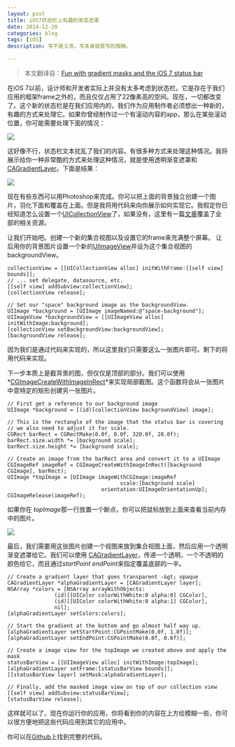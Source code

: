 ```yaml
---
layout: post
title: iOS7状态栏上有趣的渐变遮罩
date: 2014-12-20
categories: blog
tags: [iOS]
description: 写不是义务，写本身就是写的报酬。

---
```


> 本文翻译自：[Fun with gradient masks and the iOS 7 status bar][1]

在iOS 7以前，设计师和开发者实际上并没有太多考虑到状态栏。它是存在于我们应用的框架frame之外的，而且仅仅占用了22像素高的空间。现在，一切都改变了。这个新的状态栏是在我们应用内的，我们作为应用制作者必须想出一种新的，有趣的方式来处理它。如果你曾经制作过一个有滚动内容的app，那么在某些滚动位置，你可能需要处理下面的情况：

![][2]

这好像不行，状态栏文本扰乱了我们的内容。有很多种方式来处理这种情况。我将展示给你一种非常酷的方式来处理这种情况，就是使用透明渐变遮罩和[ CAGradientLayer][3]。下面是结果：

![][4]

现在有些东西可以用Photoshop来完成。你可以把上面的背景独立创建一个图片，羽化下面和覆盖在上面。但是我将用代码来向你展示如何实现它。我假定你已经知道怎么设置一个[UICollectionView][5]了，如果没有，这里有一篇[文章][6]覆盖了全部的相关资源。

让我们开始吧。创建一个新的集合视图以及设置它的frame来充满整个屏幕。 让后用你的背景图片设置一个新的[UIImageView][7]并设为这个集合视图的backgroundView。

    collectionView = [[UICollectionView alloc] initWithFrame:[[self view] bounds]];
    // ... set delegate, datasource, etc.
    [[self view] addSubview:collectionView];
    [collectionView release];
    
    // Set our "space" background image as the backgroundView.
    UIImage *background = [UIImage imageNamed:@"space-background"];
    UIImageView *backgroundView = [[UIImageView alloc] initWithImage:background];
    [collectionView setBackgroundView:backgroundView];
    [backgroundView release];
    

因为我们是通过代码来实现的，所以这里我们只需要这么一张图片即可。剩下的将用代码来实现。

下一步本质上是截背景的图，但仅仅是顶部的部分。我们可以使用*[CGImageCreateWithImageInRect][8]*来实现局部截图。这个函数将会从一张图片中意特定的矩形创建另一张图片。

    // First get a reference to our background image
    UIImage *background = [(id)[collectionView backgroundView] image];
    
    // This is the rectangle of the image that the status bar is covering
    // we also need to adjust it for scale.
    CGRect barRect = CGRectMake(0.0f, 0.0f, 320.0f, 28.0f);
    barRect.size.width *= [background scale];
    barRect.size.height *= [background scale];
    
    // Create an image from the barRect area and convert it to a UIImage 
    CGImageRef imageRef = CGImageCreateWithImageInRect([background CGImage], barRect);
    UIImage *topImage = [UIImage imageWithCGImage:imageRef
                                        scale:[background scale]
                                  orientation:UIImageOrientationUp];
    CGImageRelease(imageRef);
    

如果你在 *topImage*那一行放置一个断点，你可以把鼠标放到上面来查看当前内存中的图片。

![][9]

最后，我们需要用这张图片创建一个视图来放到集合视图上面，然后应用一个透明渐变遮罩给它。我们可以使用 [CAGradientLayer][3]，传递一个透明，一个不透明的颜色给它，而且通过*startPoint* *endPoint*来指定覆盖底部的一半。

    // Create a gradient layer that goes transparent -&gt; opaque
    CAGradientLayer *alphaGradientLayer = [CAGradientLayer layer];
    NSArray *colors = [NSArray arrayWithObjects:
                   (id)[[UIColor colorWithWhite:0 alpha:0] CGColor],
                   (id)[[UIColor colorWithWhite:0 alpha:1] CGColor],
                   nil];
    [alphaGradientLayer setColors:colors];
    
    // Start the gradient at the bottom and go almost half way up.
    [alphaGradientLayer setStartPoint:CGPointMake(0.0f, 1.0f)];
    [alphaGradientLayer setEndPoint:CGPointMake(0.0f, 0.6f)];
    
    // Create a image view for the topImage we created above and apply the mask
    statusBarView = [[UIImageView alloc] initWithImage:topImage];
    [alphaGradientLayer setFrame:[statusBarView bounds]];
    [[statusBarView layer] setMask:alphaGradientLayer];
    
    // Finally, add the masked image view on top of our collection view
    [[self view] addSubview:statusBarView];
    [statusBarView release];
    

这样就可以了。现在你运行你的应用，你将看到你的内容在上方绘模糊一些，你可以很方便地把这些代码应用到其它的应用中。

你可以在[Github][6]上找到完整的代码。

 [1]: https://nrj.io/fun-with-gradient-masks-and-the-ios-7-status-bar
 [2]: /assets/images/2014/12-20-1.png
 [3]: https://developer.apple.com/library/Mac/DOCUMENTATION/GraphicsImaging/Reference/CAGradientLayer_class/Reference/Reference.html
 [4]: /assets/images/2014/12-20-2.png
 [5]: https://developer.apple.com/library/ios/documentation/UIKit/Reference/UICollectionView_class/Reference/Reference.html
 [6]: https://github.com/nrj/AlphaGradientStatusBar
 [7]: https://developer.apple.com/library/ios/documentation/uikit/reference/UIImageView_Class/Reference/Reference.html
 [8]: https://developer.apple.com/library/mac/documentation/graphicsimaging/reference/CGImage/Reference/reference.html#jumpTo_6
 [9]: /assets/images/2014/12-20-3.png
